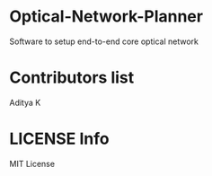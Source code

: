 # Optical-Network-Planner
Software to setup end-to-end core optical network

# Contributors list 
Aditya K


# LICENSE Info
MIT License
